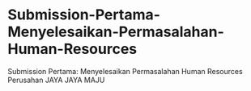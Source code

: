 # Submission-Pertama-Menyelesaikan-Permasalahan-Human-Resources
Submission Pertama: Menyelesaikan Permasalahan Human Resources Perusahan JAYA JAYA MAJU
